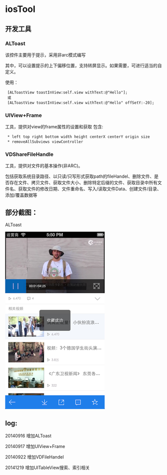 iosTool
=======

## 开发工具

### ALToast

该控件主要用于提示，采用非arc模式编写

其中，可以设置提示的上下偏移位置，支持转屏显示。如果需要，可进行适当的自定义。

使用：

	 [ALToastView toastInView:self.view withText:@"Hello"];
	 或
	 [ALToastView toastInView:self.view withText:@"Hello" offSetY:-20];
  


### UIView+Frame
工具，提供对view的frame属性的设置和获取
包含:

     * left top right bottom width height centerX centerY origin size
     * removeAllSubviews viewController

### VDShareFileHandle

工具，提供对文件的基本操作(非ARC)。

包括获取系统目录路径、以只读/只写形式获取path的fileHandel、删除文件、是否存在文件、拷贝文件、获取文件大小、删除特定后缀的文件、获取目录中所有文件名、获取文件的修改日期、文件重命名、写入/读取文件Data、创建文件/目录、添加/覆盖数据等




## 部分截图：

ALToast

![image](https://github.com/qq644531343/iosTool/blob/master/screenshot/ALToast.png)


## log:

20140916 增加ALToast

20140917 增加UIView+Frame

20140922 增加VDFileHandel

20141219 增加UITableView搜索、索引相关

